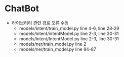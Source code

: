# ChatBot
- 라이브러리 관련 경로 오류 수정
  - models/intent/train_model.py line 4-6, line 28-29
  - models/intent/intentModel.py line 2-3, line 30-31
  - models/intent/IntentModel.py line 2-3, line 30-31
  - models/ner/train_model.py line 2
  - models/ner/train_model.py line 84-87